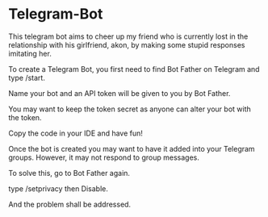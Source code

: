 # Telegram-Bot
This telegram bot aims to cheer up my friend who is currently lost in the relationship with his girlfriend, akon, by making some stupid responses imitating her. 

To create a Telegram Bot, you first need to find Bot Father on Telegram and type /start.

Name your bot and an API token will be given to you by Bot Father.

You may want to keep the token secret as anyone can alter your bot with the token.

Copy the code in your IDE and have fun!

Once the bot is created you may want to have it added into your Telegram groups. However, it may not respond to group messages.

To solve this, go to Bot Father again.

type /setprivacy then Disable.

And the problem shall be addressed.

